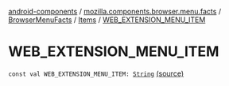 [android-components](../../../index.md) / [mozilla.components.browser.menu.facts](../../index.md) / [BrowserMenuFacts](../index.md) / [Items](index.md) / [WEB_EXTENSION_MENU_ITEM](./-w-e-b_-e-x-t-e-n-s-i-o-n_-m-e-n-u_-i-t-e-m.md)

# WEB_EXTENSION_MENU_ITEM

`const val WEB_EXTENSION_MENU_ITEM: `[`String`](https://kotlinlang.org/api/latest/jvm/stdlib/kotlin/-string/index.html) [(source)](https://github.com/mozilla-mobile/android-components/blob/master/components/browser/menu/src/main/java/mozilla/components/browser/menu/facts/BrowserMenuFacts.kt#L20)